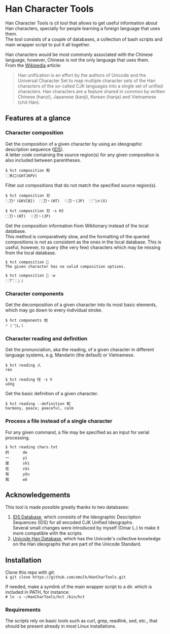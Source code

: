 # Han Character Tools

Han Character Tools is cli tool that allows to get useful information about Han characters, specially for people learning a foreign language that uses them.  
The tool consists of a couple of databases, a collection of bash scripts and main wrapper script to put it all together.  

Han characters would be most commonly associated with the Chinese language, however, Chinese is not the only language that uses them.  
From the [Wikipedia](https://en.wikipedia.org/wiki/Han_unification) article:  
> Han unification is an effort by the authors of Unicode and the Universal Character Set to map multiple character sets of the Han characters of the so-called CJK languages into a single set of unified characters.
> Han characters are a feature shared in common by written Chinese (hanzi), Japanese (kanji), Korean (hanja) and Vietnamese (chữ Hán).

## Features at a glance

### Character composition

Get the composition of a given character by using an ideographic description sequence ([IDS](https://en.wikipedia.org/wiki/Chinese_character_description_languages#Ideographic_Description_Sequences)).  
A letter code containing the source region(s) for any given composition is also included between parentheses.  
```
$ hct composition 和
⿰禾口(GHTJKPV)
```

Filter out compositions that do not match the specified source region(s).  
```
$ hct composition 刃
⿹刀㇒(GKV[B])  ⿹刀丶(HT)  ⿻刀丶(JP)  ⿹𠃌㐅(X)

$ hct composition 刃 -s HJ
⿹刀丶(HT)  ⿻刀丶(JP)
```

Get the composition information from Wiktionary instead of the local database.  
This method is comparatively slow, and the formatting of the queried compositions is not as consistent as the ones in the local database.
This is useful, however, to query (the very few) characters which may be missing from the local database.  
```
$ hct composition 𬺷
The given character has no valid composition options.

$ hct composition 𬺷 -w
⿱丆⿹㇁丿
```

### Character components

Get the decomposition of a given character into its most basic elements, which may go down to every individual stroke.  
```
$ hct components 他
㇒丨𠃌乚丨
```

### Character reading and definition

Get the pronunciation, aka the reading, of a given character in different language systems, e.g. Mandarin (the default) or Vietnamese.  
```
$ hct reading 人
rén

$ hct reading 㕵 -s V
uống
```

Get the basic definition of a given character.  
```
$ hct reading --definition 和
harmony, peace; peaceful, calm
```

### Process a file instead of a single character

For any given command, a file may be specified as an input for serial processing.  
```
$ hct reading chars.txt
的      de
一      yī
是      shì
在      zài
有      yǒu
我      wǒ
```

## Acknowledgements

This tool is made possible greatly thanks to two databases:  
 1. [IDS Database](https://www.babelstone.co.uk/CJK/IDS.HTML), which consisits of the Ideographic Description Sequences (IDS) for all encoded CJK Unified Ideographs.  
Several small changes were introduced by myself (Omar L.) to make it more compatible with the scripts.  
 2. [Unicode Han Database](https://www.unicode.org/Public/UCD/latest/ucd/Unihan.zip), which has the Unicode's collective knowledge on the Han ideographs that are part of the Unicode Standard.

## Installation

Clone this repo with git:  
`$ git clone https://github.com/omulh/HanCharTools.git`  

If needed, make a symlink of the main wrapper script to a dir. which is included in PATH, for instance:  
`# ln -s ~/HanCharTools/hct /bin/hct`  

### Requirements

The scripts rely on basic tools such as curl, grep, readlink, sed, etc., that should be present already in most Linux installations.  
